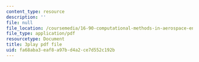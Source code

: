 ```yaml
---
content_type: resource
description: ''
file: null
file_location: /coursemedia/16-90-computational-methods-in-aerospace-engineering-spring-2014/fa68aba3eaf8a97bd4a2ce7d552c192b_le8rBOOV-Xs.pdf
file_type: application/pdf
resourcetype: Document
title: 3play pdf file
uid: fa68aba3-eaf8-a97b-d4a2-ce7d552c192b
---
```

